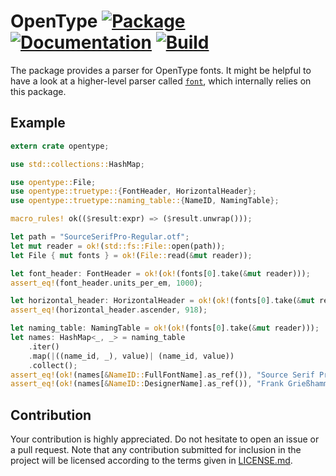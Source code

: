 # OpenType [![Package][package-img]][package-url] [![Documentation][documentation-img]][documentation-url] [![Build][build-img]][build-url]

The package provides a parser for OpenType fonts. It might be helpful to have a
look at a higher-level parser called [`font`][font], which internally relies on
this package.

## Example

```rust
extern crate opentype;

use std::collections::HashMap;

use opentype::File;
use opentype::truetype::{FontHeader, HorizontalHeader};
use opentype::truetype::naming_table::{NameID, NamingTable};

macro_rules! ok(($result:expr) => ($result.unwrap()));

let path = "SourceSerifPro-Regular.otf";
let mut reader = ok!(std::fs::File::open(path));
let File { mut fonts } = ok!(File::read(&mut reader));

let font_header: FontHeader = ok!(ok!(fonts[0].take(&mut reader)));
assert_eq!(font_header.units_per_em, 1000);

let horizontal_header: HorizontalHeader = ok!(ok!(fonts[0].take(&mut reader)));
assert_eq!(horizontal_header.ascender, 918);

let naming_table: NamingTable = ok!(ok!(fonts[0].take(&mut reader)));
let names: HashMap<_, _> = naming_table
    .iter()
    .map(|((name_id, _), value)| (name_id, value))
    .collect();
assert_eq!(ok!(names[&NameID::FullFontName].as_ref()), "Source Serif Pro");
assert_eq!(ok!(names[&NameID::DesignerName].as_ref()), "Frank Grießhammer");
```

## Contribution

Your contribution is highly appreciated. Do not hesitate to open an issue or a
pull request. Note that any contribution submitted for inclusion in the project
will be licensed according to the terms given in [LICENSE.md](LICENSE.md).

[font]: https://github.com/bodoni/font

[build-img]: https://github.com/bodoni/opentype/workflows/build/badge.svg
[build-url]: https://github.com/bodoni/opentype/actions/workflows/build.yml
[documentation-img]: https://docs.rs/opentype/badge.svg
[documentation-url]: https://docs.rs/opentype
[package-img]: https://img.shields.io/crates/v/opentype.svg
[package-url]: https://crates.io/crates/opentype
